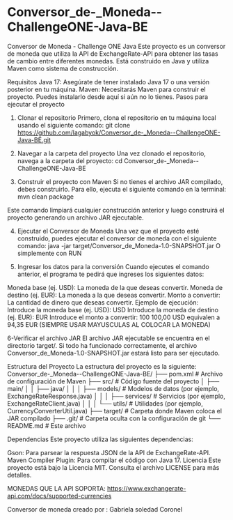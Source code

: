 # Conversor_de-_Moneda--ChallengeONE-Java-BE
Conversor de Moneda - Challenge ONE Java
Este proyecto es un conversor de moneda que utiliza la API de ExchangeRate-API para obtener las tasas de cambio entre diferentes monedas. Está construido en Java y utiliza Maven como sistema de construcción.

Requisitos
Java 17: Asegúrate de tener instalado Java 17 o una versión posterior en tu máquina.
Maven: Necesitarás Maven para construir el proyecto. Puedes instalarlo desde aquí si aún no lo tienes.
Pasos para ejecutar el proyecto
1. Clonar el repositorio
Primero, clona el repositorio en tu máquina local usando el siguiente comando:
git clone https://github.com/lagabyok/Conversor_de-_Moneda--ChallengeONE-Java-BE.git

2. Navegar a la carpeta del proyecto
Una vez clonado el repositorio, navega a la carpeta del proyecto:
cd Conversor_de-_Moneda--ChallengeONE-Java-BE

3. Construir el proyecto con Maven
Si no tienes el archivo JAR compilado, debes construirlo. Para ello, ejecuta el siguiente comando en la terminal:
mvn clean package

Este comando limpiará cualquier construcción anterior y luego construirá el proyecto generando un archivo JAR ejecutable.

4. Ejecutar el Conversor de Moneda
Una vez que el proyecto esté construido, puedes ejecutar el conversor de moneda con el siguiente comando:
java -jar target/Conversor_de_Moneda-1.0-SNAPSHOT.jar
O simplemente con RUN

5. Ingresar los datos para la conversión
Cuando ejecutes el comando anterior, el programa te pedirá que ingreses los siguientes datos:

Moneda base (ej. USD): La moneda de la que deseas convertir.
Moneda de destino (ej. EUR): La moneda a la que deseas convertir.
Monto a convertir: La cantidad de dinero que deseas convertir.
Ejemplo de ejecución:
Introduce la moneda base (ej. USD): USD
Introduce la moneda de destino (ej. EUR): EUR
Introduce el monto a convertir: 100
100,00 USD equivalen a 94,35 EUR
(SIEMPRE USAR MAYUSCULAS AL COLOCAR LA MONEDA)

6-Verificar el archivo JAR
El archivo JAR ejecutable se encuentra en el directorio target/. Si todo ha funcionado correctamente, el archivo Conversor_de_Moneda-1.0-SNAPSHOT.jar estará listo para ser ejecutado.

Estructura del Proyecto
La estructura del proyecto es la siguiente:
Conversor_de-_Moneda--ChallengeONE-Java-BE/
├── pom.xml                # Archivo de configuración de Maven
├── src/                   # Código fuente del proyecto
│   ├── main/
│   │   ├── java/
│   │   │   ├── models/    # Modelos de datos (por ejemplo, ExchangeRateResponse.java)
│   │   │   ├── services/  # Servicios (por ejemplo, ExchangeRateClient.java)
│   │   │   └── utils/     # Utilidades (por ejemplo, CurrencyConverterUtil.java)
├── target/                # Carpeta donde Maven coloca el JAR compilado
├── .git/                  # Carpeta oculta con la configuración de git
└── README.md              # Este archivo

Dependencias
Este proyecto utiliza las siguientes dependencias:

Gson: Para parsear la respuesta JSON de la API de ExchangeRate-API.
Maven Compiler Plugin: Para compilar el código con Java 17.
Licencia
Este proyecto está bajo la Licencia MIT. Consulta el archivo LICENSE para más detalles.

MONEDAS QUE LA API SOPORTA:
https://www.exchangerate-api.com/docs/supported-currencies

Conversor de moneda creado por :
Gabriela soledad Coronel 
